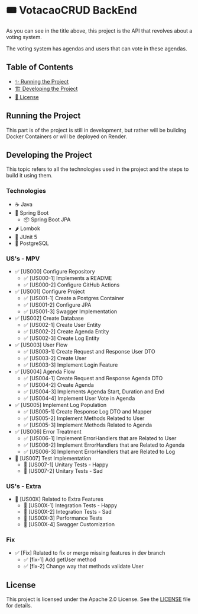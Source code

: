 # 🎟️ VotacaoCRUD BackEnd

As you can see in the title above, this project is the API that revolves about a voting system.

The voting system has agendas and users that can vote in these agendas.

## Table of Contents
- [✨ Running the Project](#running-the-project)
- [🏗️ Developing the Project](#developing-the-project)
- [📄 License](#license)

## Running the Project

This part is of the project is still in development, but rather will be building Docker Containers or will be deployed on Render.

## Developing the Project

This topic refers to all the technologies used in the project and the steps to build it using them.

### Technologies

- ☕ Java
- 🍃 Spring Boot
    - 📦 Spring Boot JPA
- 🌶️ Lombok
- 🧪 JUnit 5
- 🐘 PostgreSQL

### US's - MPV

- ✅ [US000] Configure Repository
  - ✅ [US000-1] Implements a README
  - ✅ [US000-2] Configure GitHub Actions
- ✅ [US001] Configure Project
  - ✅ [US001-1] Create a Postgres Container
  - ✅ [US001-2] Configure JPA
  - ✅ [US001-3] Swagger Implementation
- ✅ [US002] Create Database
  - ✅ [US002-1] Create User Entity
  - ✅ [US002-2] Create Agenda Entity
  - ✅ [US002-3] Create Log Entity
- ✅ [US003] User Flow
  - ✅ [US003-1] Create Request and Response User DTO  
  - ✅ [US003-2] Create User
  - ✅ [US003-3] Implement Login Feature
- ✅ [US004] Agenda Flow
  - ✅ [US004-1] Create Request and Response Agenda DTO 
  - ✅ [US004-2] Create Agenda
  - ✅ [US004-3] Implements Agenda Start, Duration and End
  - ✅ [US004-4] Implement User Vote in Agenda
- ✅ [US005] Implement Log Population
  - ✅ [US005-1] Create Response Log DTO and Mapper
  - ✅ [US005-2] Implement Methods Related to User
  - ✅ [US005-3] Implement Methods Related to Agenda
- ✅ [US006] Error Treatment
  - ✅ [US006-1] Implement ErrorHandlers that are Related to User
  - ✅ [US006-2] Implement ErrorHandlers that are Related to Agenda
  - ✅ [US006-3] Implement ErrorHandlers that are Related to Log
- 🚧 [US007] Test Implementation
  - 🚧 [US007-1] Unitary Tests - Happy
  - 🚧 [US007-2] Unitary Tests - Sad

### US's - Extra

- 🚧 [US00X] Related to Extra Features
  - 🚧 [US00X-1] Integration Tests - Happy
  - 🚧 [US00X-2] Integration Tests - Sad
  - 🚧 [US00X-3] Performance Tests 
  - 🚧 [US00X-4] Swagger Customization

### Fix

- ✅ [Fix] Related to fix or merge missing features in dev branch
  - ✅ [fix-1] Add getUser method
  - ✅ [fix-2] Change way that methods validate User


## License
This project is licensed under the Apache 2.0 License. See the [LICENSE](LICENSE) file for details.
